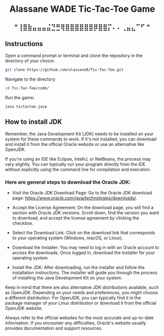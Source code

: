 <h1 align="center">
  Alassane WADE Tic-Tac-Toe Game
</h1>  
<h2 align="center">
                                       "⢸⣿⣷⣤⣤⣤⣬⣙⣛⢿⣿⣿⣿⣿⣿⣿⡿⣿⣿⡍⠄⠄⢀⣤⣄⠉⠋ "
</h2>                                        

## Instructions
Open a command prompt or terminal and clone the repository in the directory of your choice:
```bash
git clone https://github.com/alassane8/Tic-Tac-Toe.git
```
Navigate to the directory 
```bash
cd Tic-Tac-Toe/code/
```
Run the game:
```bash
java tictactoe.java
```
## How to install JDK
Remember, the Java Development Kit (JDK) needs to be installed on your system for these commands to work. If it's not installed, you can download and install it from the official Oracle website or use an alternative like OpenJDK.

If you're using an IDE like Eclipse, IntelliJ, or NetBeans, the process may vary slightly. You can typically run your program directly from the IDE without explicitly using the command line for compilation and execution.

### Here are general steps to download the Oracle JDK:

- Visit the Oracle JDK Download Page:
Go to the Oracle JDK download page: https://www.oracle.com/java/technologies/downloads/.

- Accept the License Agreement:
On the download page, you will find a section with Oracle JDK versions. Scroll down, find the version you want to download, and accept the license agreement by clicking the checkbox.

- Select the Download Link:
Click on the download link that corresponds to your operating system (Windows, macOS, or Linux).

- Download the Installer:
You may need to log in with an Oracle account to access the downloads. Once logged in, download the installer for your operating system.

- Install the JDK:
After downloading, run the installer and follow the installation instructions. The installer will guide you through the process of installing the Java Development Kit on your system.

Keep in mind that there are also alternative JDK distributions available, such as OpenJDK. Depending on your needs and preferences, you might choose a different distribution. For OpenJDK, you can typically find it in the package manager of your Linux distribution or download it from the official OpenJDK website.

Always refer to the official websites for the most accurate and up-to-date information. If you encounter any difficulties, Oracle's website usually provides documentation and support resources.